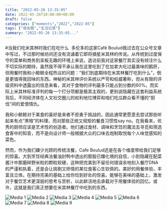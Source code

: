 ```yaml
---
title: "2022-05-26 13:35:05"
date: 2022-05-26T10:00:00+08:00
draft: false
categories: ["moments","2022","2022-05"]
tags: ["朋友圈","生活记录"]
summary: "2022-05-26 13:35:05..."
---
```


#当我们吃米其林时我们在吃什么
​
多伦多的这家​Café Boulud我过去在公众号文章中写过，不过那时候坊间还没有流诵着它即将摘星米其林的传说。从传统到过度保守的菜单和商务到呆板无趣的环境上来说，造访前我对这家餐厅其实没有倾注什么不切实际的期待，虽然我不得不承认我在这里吃到了在加拿大吃过最美味的鹅肝，但用餐时我和小鲸鲸全程热议的问题：“我们到底期待在米其林餐厅吃到什么”，倒是更值得我回味的东西。
​
​神秘的米其林评价系统以严苛和权威著称，但从有限的评级资料中透露出的信息来看，其对于食物的评判最多只能占到分数的60%。而实际上米其林标准评判的每一个打分项都是极其主观的，更别说隐藏在这套利益系统背后，不同经济体在人文社交圈儿的权利地位博弈和咱们吃瓜群众看不懂的“厨伐”间的爱恨情仇。

我和小鲸鲸对于美食的喜好是来者不拒勇于挑战的，因此通常更愿意去尝试那些听起来有点“黑暗”的料理，而对那些正统又规矩的餐食习惯性say no。在我看来，优秀的厨师应该是艺术性的创造者。他们通过食材、调味和烹饪的魔法去寻觅和筛选食客中的知音，而不是向设计师一般根据大众的口味去炮制取悦每个人味觉感知的菜色。

然而，作为我们嫌少光顾的传统法餐，Cafe Boulud还是在各个维度带给我们足够的惊喜。大到烹饪经典法餐油封鸭中透出的那股已臻化境的自信，小到隐藏在配菜酱汁中那磨碎野米粒的颗粒软硬，这种把完美到不留任何错误余地刻入餐厅DNA的严谨和执着，还是会让挑剔又矫情的某位食客心生钦佩的。
​
​美好的用餐体验，丰富且立体。在期待完美的基础上给你恰到好处的惊喜。能够在美味的基础上，激发对于餐饮艺术更深层的思考与赏析，以此鲜活地去承载对于用餐体验的回忆。或许，这就是我们真正想要在米其林餐厅中吃到的东西。

![Media 1](/Moments/photos/2022-05-26/202205261335050.jpg)
![Media 2](/Moments/photos/2022-05-26/202205261335051.jpg)
![Media 3](/Moments/photos/2022-05-26/202205261335052.jpg)
![Media 4](/Moments/photos/2022-05-26/202205261335053.jpg)
![Media 5](/Moments/photos/2022-05-26/202205261335054.jpg)
![Media 6](/Moments/photos/2022-05-26/202205261335055.jpg)
![Media 7](/Moments/photos/2022-05-26/202205261335056.jpg)
![Media 8](/Moments/photos/2022-05-26/202205261335057.jpg)
![Media 9](/Moments/photos/2022-05-26/202205261335058.jpg)

